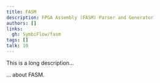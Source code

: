 ```yaml
---
title: FASM
description: FPGA Assembly (FASM) Parser and Generator
authors: []
links:
  gh: SymbiFlow/fasm
tags: []
talk: 10
---
```


This is a long description...
<!--more-->
... about FASM.
